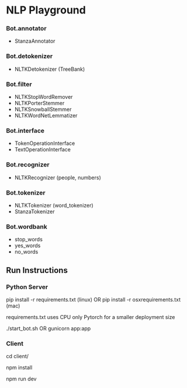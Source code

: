 # NLP Playground

### Bot.annotator

- StanzaAnnotator

### Bot.detokenizer

- NLTKDetokenizer (TreeBank)

### Bot.filter

- NLTKStopWordRemover
- NLTKPorterStemmer
- NLTKSnowballStemmer
- NLTKWordNetLemmatizer

### Bot.interface

- TokenOperationInterface
- TextOperationInterface

### Bot.recognizer

- NLTKRecognizer (people, numbers)

### Bot.tokenizer

- NLTKTokenizer (word_tokenizer)
- StanzaTokenizer

### Bot.wordbank

- stop_words
- yes_words
- no_words

## Run Instructions

### Python Server

pip install -r requirements.txt (linux)
OR
pip install -r osxrequirements.txt (mac)

requirements.txt uses CPU only Pytorch for a smaller deployment size

./start_bot.sh
OR
gunicorn app:app

### Client

cd client/

npm install

npm run dev
